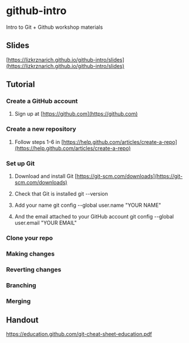 # github-intro
Intro to Git + Github workshop materials

## Slides

[https://lizkrznarich.github.io/github-intro/slides](https://lizkrznarich.github.io/github-intro/slides)

## Tutorial
### Create a GitHub account
1. Sign up at [https://github.com](https://github.com)
### Create a new repository
1. Follow steps 1-6 in [https://help.github.com/articles/create-a-repo](https://help.github.com/articles/create-a-repo)
### Set up Git
1. Download and install Git [https://git-scm.com/downloads](https://git-scm.com/downloads)

2. Check that Git is installed
    git --version

3. Add your name
    git config --global user.name "YOUR NAME"

4. And the email attached to your GitHub account
    git config --global user.email "YOUR EMAIL"

### Clone your repo
### Making changes
### Reverting changes
### Branching
### Merging

## Handout
https://education.github.com/git-cheat-sheet-education.pdf


